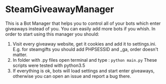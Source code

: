 # SteamGiveawayManager
This is a Bot Manager that helps you to control all of your bots which enter giveaways instead of you. You can easily add more bots if you whish. In order to start using this manager you should:

1. Visit every giveaway website, get it cookies and add it to settings.ini. E.g. for steamgifts you should add PHPSESSID and _ga, order doesn't matter.
2. In folder with .py files open terminal and type : ``python main.py`` These scripts were tested with python3.5
3. If everything is ok, bots will load settings and start enter giveaways, otherwise you can open an issue and report a bug there.
